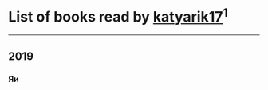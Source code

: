 # List of books read by [katyarik17](http://vk.com/id170796230)<sup>1</sup>
---

## 2019

### Яи



